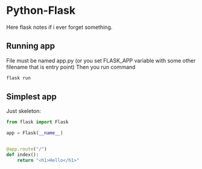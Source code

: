 # Python-Flask
Here flask notes if i ever forget something.

## Running app
File must be named app.py (or you set FLASK_APP variable with some other filename that is entry point)
Then you run command
```sh
flask run
```

## Simplest app
Just skeleton:
```python
from flask import Flask

app = Flask(__name__)


@app.route("/")
def index():
    return "<h1>Hello</h1>"
```